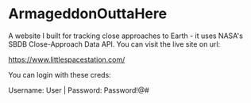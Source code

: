# ArmageddonOuttaHere
A website I built for tracking close approaches to Earth - it uses NASA's SBDB Close-Approach Data API. You can visit the live site on url: 

https://www.littlespacestation.com/

You can login with these creds:

Username: User   |    Password: Password!@#
